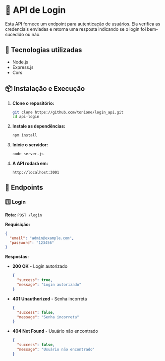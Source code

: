 # 📌 API de Login

Esta API fornece um endpoint para autenticação de usuários. Ela verifica as credenciais enviadas e retorna uma resposta indicando se o login foi bem-sucedido ou não.

## 🚀 Tecnologias utilizadas
- Node.js
- Express.js
- Cors

## 📦 Instalação e Execução

1. **Clone o repositório:**
   ```sh
   git clone https://github.com/ton1one/login_api.git
   cd api-login
   ```

2. **Instale as dependências:**
   ```sh
   npm install
   ```

3. **Inicie o servidor:**
   ```sh
   node server.js
   ```

4. **A API rodará em:**
   ```
   http://localhost:3001
   ```

## 📌 Endpoints

### **1️⃣ Login**
**Rota:** `POST /login`

**Requisição:**
```json
{
  "email": "admin@example.com",
  "password": "123456"
}
```

**Respostas:**
- **200 OK** - Login autorizado
  ```json
  {
    "success": true,
    "message": "Login autorizado"
  }
  ```
- **401 Unauthorized** - Senha incorreta
  ```json
  {
    "success": false,
    "message": "Senha incorreta"
  }
  ```
- **404 Not Found** - Usuário não encontrado
  ```json
  {
    "success": false,
    "message": "Usuário não encontrado"
  }
  ```
